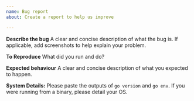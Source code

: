 ```yaml
---
name: Bug report
about: Create a report to help us improve

---
```


**Describe the bug**
A clear and concise description of what the bug is. If applicable, add screenshots to help explain your problem.

**To Reproduce**
What did you run and do?

**Expected behaviour**
A clear and concise description of what you expected to happen.

**System Details:**
Please paste the outputs of `go version` and `go env`. If you were running from a binary, please detail your OS.
